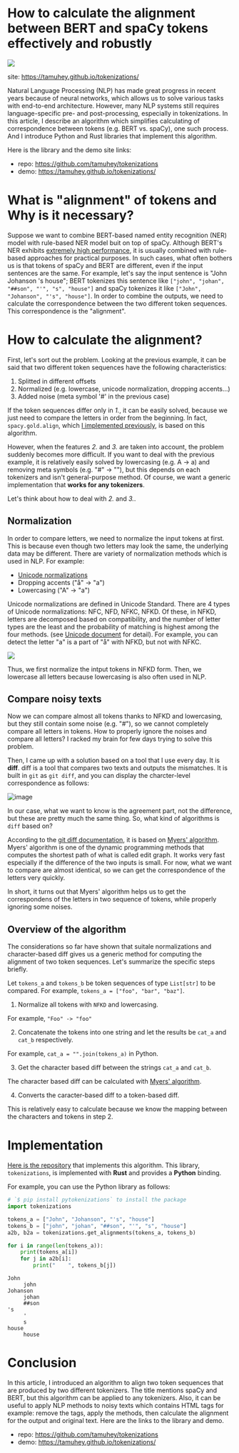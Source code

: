 # How to calculate the alignment between BERT and spaCy tokens effectively and robustly

![](https://gitcdn.link/repo/tamuhey/tokenizations/master/img/demo.png)

site: https://tamuhey.github.io/tokenizations/

Natural Language Processing (NLP) has made great progress in recent years because of neural networks, which allows us to solve various tasks with end-to-end architecture.
However, many NLP systems still requires language-specific pre- and post-processing, especially in tokenizations.
In this article, I describe an algorithm which simplifies calculating of correspondence between tokens (e.g. BERT vs. spaCy), one such process. 
And I introduce Python and Rust libraries that implement this algorithm.

Here is the library and the demo site links:

- repo: https://github.com/tamuhey/tokenizations
- demo: https://tamuhey.github.io/tokenizations/

# What is "alignment" of tokens and Why is it necessary?

Suppose we want to combine BERT-based named entity recognition (NER) model with rule-based NER model buit on top of spaCy.
Although BERT's NER exhibits [extremely high performance](http://nlpprogress.com/english/named_entity_recognition.html), 
it is usually combined with rule-based approaches for practical purposes.
In such cases, what often bothers us is that tokens of spaCy and BERT are different, even if the input sentences are the same.
For example, let's say the input sentence is "John Johanson 's house"; BERT tokenizes this sentence like `["john", "johan", "##son", "'", "s", "house"]` and spaCy tokenizes it like `["John", "Johanson", "'s", "house"]`.
In order to combine the outputs, we need to calculate the correspondence between the two different token sequences.
This correspondence is the "alignment".

# How to calculate the alignment?

First, let's sort out the problem.
Looking at the previous example, it can be said that two different token sequences have the following characteristics:

1. Splitted in different offsets
2. Normalized (e.g. lowercase, unicode normalization, dropping accents...)
3. Added noise (meta symbol '#' in the previous case)

If the token sequences differ only in *1.*, it can be easily solved, because we just need to compare the letters in order from the beginning.
In fact, `spacy.gold.align`, which [I implemented previously](https://github.com/explosion/spaCy/pull/4526), is based on this algorithm.

However, when the features *2.* and *3.* are taken into account, the problem suddenly becomes more difficult.
If you want to deal with the previous example, it is relatively easily solved by lowercasing (e.g. A -> a) and removing meta symbols (e.g. "#" -> ""), but this depends on each tokenizers and isn't general-purpose method.
Of course, we want a generic implementation that **works for any tokenizers**.

Let's think about how to deal with *2.* and *3.*.

## Normalization

In order to compare letters, we need to normalize the input tokens at first.
This is because even though two letters may look the same, the underlying data may be different.
There are variety of normalization methods which is used in NLP. For example:

- [Unicode normalizations](https://unicode.org/faq/normalization.html)
- Dropping accents ("å" -> "a")
- Lowercasing ("A" -> "a")

Unicode normalizations are defined in Unicode Standard.
There are 4 types of Unicode normalizations: NFC, NFD, NFKC, NFKD.
Of these, in NFKD, letters are decomposed based on compatibility, 
and the number of letter types are the least and the probability 
of matching is highest among the four methods. (see [Unicode document](https://unicode.org/faq/normalization.html) for detail).
For example, you can detect the letter "a" is a part of "å" with NFKD, but not with NFKC.

![](https://user-images.githubusercontent.com/24998666/81841036-c87bce00-9584-11ea-9d8a-e53689f0de7b.png)

Thus, we first normalize the intput tokens in NFKD form. 
Then, we lowercase all letters because lowercasing is also often used in NLP.

## Compare noisy texts

Now we can compare almost all tokens thanks to NFKD and lowercasing, but they still contain some noise (e.g. "#"),
so we cannot completely compare all letters in tokens.
How to properly ignore the noises and compare all letters?
I racked my brain for few days trying to solve this problem.

Then, I came up with a solution based on a tool that I use every day.
It is **diff**.
diff is a tool that compares two texts and outputs the mismatches.
It is built in `git` as `git diff`, and you can display the charcter-level correspondence as follows:

![image](https://user-images.githubusercontent.com/24998666/81947250-4ac6c980-963b-11ea-86ad-589bc3dad891.png)

In our case, what we want to know is the agreement part, not the difference, but these are pretty much the same thing.
So, what kind of algorithms is `diff` based on?

According to the [git diff documentation](https://git-scm.com/docs/git-diff), it is based on [Myers' algorithm](http://www.xmailserver.org/diff2.pdf).
Myers' algorithm is one of the dynamic programming methods that computes the shortest path of what is called edit graph.
It works very fast especially if the difference of the two inputs is small.
For now, what we want to compare are almost identical, so we can get the correspondence of the letters very quickly.

In short, it turns out that Myers' algorithm helps us to get the correspondens of the letters in two sequence of tokens, while properly ignoring some noises.

## Overview of the algorithm

The considerations so far have shown that suitale normalizations and character-based diff gives us a generic method for computing
the alignment of two token sequences.
Let's summarize the specific steps briefly.

Let `tokens_a` and `tokens_b` be token sequences of type `List[str]` to be compared. For example, `tokens_a = ["foo", "bar", "baz"]`.

1. Normalize all tokens with `NFKD` and lowercasing.

For example, `"Foo" -> "foo"`

2. Concatenate the tokens into one string and let the results be `cat_a` and `cat_b` respectively. 

For example, `cat_a = "".join(tokens_a)` in Python.

3. Get the character based diff between the strings `cat_a` and `cat_b`.

The character based diff can be calculated with [Myers' algorithm](http://www.xmailserver.org/diff2.pdf).

4. Converts the caracter-based diff to a token-based diff.

This is relatively easy to calculate because we know the mapping between the characters and tokens in step 2.

# Implementation

[Here is the repository](https://github.com/tamuhey/tokenizations) that implements this algorithm.
This library, `tokenizations`, is implemented with **Rust** and provides a **Python** binding.

For example, you can use the Python library as follows:

```Python
# `$ pip install pytokenizations` to install the package
import tokenizations

tokens_a = ["John", "Johanson", "'s", "house"]
tokens_b = ["john", "johan", "##son", "'", "s", "house"]
a2b, b2a = tokenizations.get_alignments(tokens_a, tokens_b)

for i in range(len(tokens_a)):
    print(tokens_a[i])
    for j in a2b[i]:
        print("    ", tokens_b[j])
```

```
John
     john
Johanson
     johan
     ##son
's
     '
     s
house
     house
```

# Conclusion

In this article, I introduced an algorithm to align two token sequences that are produced by two different tokenizers.
The title mentions spaCy and BERT, but this algorithm can be applied to any tokenizers.
Also, it can be useful to apply NLP methods to noisy texts which contains HTML tags for example:
remove the tags, apply the methods, then calculate the alignment for the output and original text.
Here are the links to the library and demo.

- repo: https://github.com/tamuhey/tokenizations
- demo: https://tamuhey.github.io/tokenizations/
